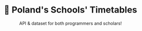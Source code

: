 <div align="center">
<h1 align="center">📅 Poland's Schools' Timetables</h3>

  <p align="center">
API &amp; dataset for both programmers and scholars!
    <br>
    <br>
</div>
